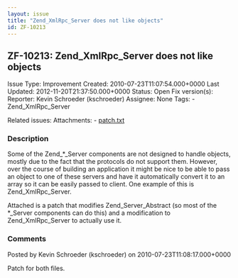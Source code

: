```yaml
---
layout: issue
title: "Zend_XmlRpc_Server does not like objects"
id: ZF-10213
---
```


ZF-10213: Zend\_XmlRpc\_Server does not like objects
----------------------------------------------------

 Issue Type: Improvement Created: 2010-07-23T11:07:54.000+0000 Last Updated: 2012-11-20T21:37:50.000+0000 Status: Open Fix version(s): 
 Reporter:  Kevin Schroeder (kschroeder)  Assignee:  None  Tags: - Zend\_XmlRpc\_Server
 
 Related issues: 
 Attachments: - [patch.txt](/issues/secure/attachment/13226/patch.txt)
 
### Description

Some of the Zend\_\*\_Server components are not designed to handle objects, mostly due to the fact that the protocols do not support them. However, over the course of building an application it might be nice to be able to pass an object to one of these servers and have it automatically convert it to an array so it can be easily passed to client. One example of this is Zend\_XmlRpc\_Server.

Attached is a patch that modifies Zend\_Server\_Abstract (so most of the \*\_Server components can do this) and a modification to Zend\_XmlRpc\_Server to actually use it.

 

 

### Comments

Posted by Kevin Schroeder (kschroeder) on 2010-07-23T11:08:17.000+0000

Patch for both files.

 

 